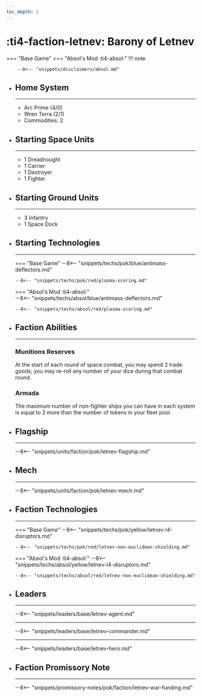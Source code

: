 ```yaml
---
toc_depth: 2
---
```


# :ti4-faction-letnev: Barony of Letnev
=== "Base Game"
=== "Absol's Mod :ti4-absol:" 
    !!! note

        --8<-- "snippets/disclaimers/absol.md"

<div class="grid cards" markdown>

-   ## __Home System__

    ---

    * Arc Prime (4/0)
    * Wren Terra (2/1)
    * Commodities: 2

</div>

<div class="grid cards" markdown>

-   ## __Starting Space Units__

    ---

    * 1 Dreadnought
    * 1 Carrier
    * 1 Destroyer
    * 1 Fighter

-   ## __Starting Ground Units__

    ---

    * 3 Infantry
    * 1 Space Dock

-   ## __Starting Technologies__

    ---
    === "Base Game"
        --8<-- "snippets/techs/pok/blue/antimass-deflectors.md"

        --8<-- "snippets/techs/pok/red/plasma-scoring.md"

    === "Absol's Mod :ti4-absol:"  
        --8<-- "snippets/techs/absol/blue/antimass-deflectors.md"

        --8<-- "snippets/techs/absol/red/plasma-scoring.md"

-   ## __Faction Abilities__

    ---
    ### **Munitions Reserves**
    
    At the start of each round of space combat, you may spend 2 trade goods; you may re-roll any number of your dice during that combat round.

    ### **Armada**

    The maximum number of non-fighter ships you can have in each system is equal to 2 more than the number of tokens in your fleet pool.

-   ## __Flagship__

    ---
    --8<-- "snippets/units/faction/pok/letnev-flagship.md"

-   ## __Mech__

    ---
    --8<-- "snippets/units/faction/pok/letnev-mech.md"

</div>

<div class="grid cards" markdown>

-   ## __Faction Technologies__

    ---
    === "Base Game"
        --8<-- "snippets/techs/pok/yellow/letnev-l4-disruptors.md"

        --8<-- "snippets/techs/pok/red/letnev-non-euclidean-shielding.md"

    === "Absol's Mod :ti4-absol:"
        --8<-- "snippets/techs/absol/yellow/letnev-l4-disruptors.md"

        --8<-- "snippets/techs/absol/red/letnev-non-euclidean-shielding.md"

-   ## __Leaders__

    ---
    
    --8<-- "snippets/leaders/base/letnev-agent.md"

    ---

    --8<-- "snippets/leaders/base/letnev-commander.md"

    ---

    --8<-- "snippets/leaders/base/letnev-hero.md"

-   ## __Faction Promissory Note__

    ---
    --8<-- "snippets/promissory-notes/pok/faction/letnev-war-funding.md"

</div>